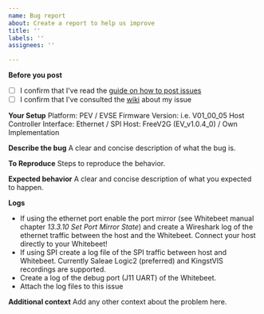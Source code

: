 ```yaml
---
name: Bug report
about: Create a report to help us improve
title: ''
labels: ''
assignees: ''

---
```


**Before you post**
- [ ] I confirm that I've read the [guide on how to post issues](https://github.com/Sevenstax/FreeV2G/issues/304)
- [ ] I confirm that I've consulted the [wiki](https://github.com/Sevenstax/FreeV2G/wiki) about my issue

**Your Setup**
Platform: PEV / EVSE
Firmware Version: i.e. V01_00_05
Host Controller Interface: Ethernet / SPI
Host: FreeV2G (EV_v1.0.4_0) / Own Implementation

**Describe the bug**
A clear and concise description of what the bug is.

**To Reproduce**
Steps to reproduce the behavior.

**Expected behavior**
A clear and concise description of what you expected to happen.

**Logs**
- If using the ethernet port enable the port mirror (see Whitebeet manual chapter *13.3.10 Set Port Mirror State*) and create a Wireshark log of the ethernet traffic between the host and the Whitebeet. Connect your host directly to your Whitebeet!
- If using SPI create a log file of the SPI traffic between host and Whitebeet. Currently Saleae Logic2 (preferred) and KingstVIS recordings are supported.
- Create a log of the debug port (J11 UART) of the Whitebeet.
- Attach the log files to this issue

**Additional context**
Add any other context about the problem here.
